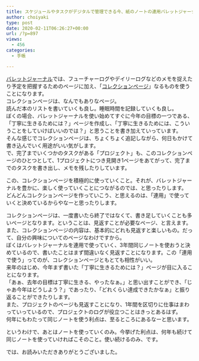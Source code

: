 ```yaml
---
title: スケジュールやタスクがデジタルで管理できる今、紙のノートの連用バレットジャーナルに何をしてもらうか その④
author: choiyaki
type: post
date: 2020-02-11T06:26:27+00:00
url: /?p=897
views:
  - 456
categories:
  - 手帳

---
```

[バレットジャーナル][1]では、フューチャーログやデイリーログなどのメモを捉えたり予定を把握するためのページに加え、「[コレクションページ][2]」なるものを使うことになります。  
コレクションページは、なんでもありなページ。  
読んだ本のリストを書いていくも良し。睡眠時間を記録していくも良し。  
ぼくの場合、バレットジャーナルを使い始めてすぐに今年の目標の一つである、「丁寧に生きるためには？」ページを作成し、「丁寧に生きるためには、こういうことをしていけばいいのでは？」と思うことを書き加えていっています。  
そんな感じでコレクションページは、ちょくちょく追記しながら、何日もかけて書き込んでいく用途がいい気がします。  
で、完了までいくつかのタスクがある「プロジェクト」も、このコレクションページのひとつとして、1プロジェクトにつき見開き1ページをあてがって、完了までのタスクを書き出し、メモを残したりしています。

この、コレクションページを積極的に使っていくこと。それが、バレットジャーナルを豊かに、楽しく使っていくことにつながるのでは、と思ったりします。  
どんどんコレクションページを作っていこう、と思えるのは、「連用」で使っていくと決めているからやなーと思ったりします。

コレクションページは、一度書いたら終了ではなくて、書き足していくことも多いページとなります。ということは、見返すことが必要なページ、と言えます。  
また、コレクションページの内容は、基本的にどれも見返すと楽しいもの。だって、自分の興味についてのページなわけですから。  
ぼくはバレットジャーナルを連用で使っていく、3年間同じノートを使おうと決めているので、書いたことはまず間違いなく見返すことになります。この「連用で使う」ってのが、コレクションページともとても相性がいい。  
来年のはじめ、今年まず書いた「丁寧に生きるためには？」ページが目に入ることになります。  
「あぁ、去年の目標は丁寧に生きる、やったなぁ。」と思い出すことができ、「じゃあ今年はどうしよう？」であったり、「どれくらい達成できたかなぁ」と振り返ることができたりします。  
また、プロジェクトのページも見返すことになり、1年間を区切りに仕事はまわっていっているので、プロジェクトのログが役立つことはきっとあるはず。  
何年にもわたって同じノートを使う利点は、至るところにあるなーと思います。

というわけで、あとはノートを使っていくのみ。今挙げた利点は、何年も続けて同じノートを使っていければこそのこと。使い続けるのみ、です。

では、お読みいただきありがとうございました。

 [1]: https://scrapbox.io/choiyaki-hondana/%E3%83%90%E3%83%AC%E3%83%83%E3%83%88%E3%82%B8%E3%83%A3%E3%83%BC%E3%83%8A%E3%83%AB
 [2]: https://scrapbox.io/choiyaki-hondana/%E3%82%B3%E3%83%AC%E3%82%AF%E3%82%B7%E3%83%A7%E3%83%B3%E3%83%9A%E3%83%BC%E3%82%B8